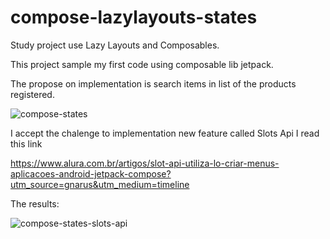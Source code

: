 # compose-lazylayouts-states

Study project use Lazy Layouts and Composables.

This project sample my first code using composable lib jetpack.

The propose on implementation is search items in list of the products registered.

![compose-states](https://user-images.githubusercontent.com/34134071/217666591-45a4e032-e557-4f79-b1c6-7f43dba7f1eb.gif)

I accept the chalenge to implementation new feature called Slots Api I read this link

https://www.alura.com.br/artigos/slot-api-utiliza-lo-criar-menus-aplicacoes-android-jetpack-compose?utm_source=gnarus&utm_medium=timeline

The results:

![compose-states-slots-api](https://user-images.githubusercontent.com/34134071/217833469-b6be8a19-ca0f-4f10-87c7-78b4472cd283.gif)
